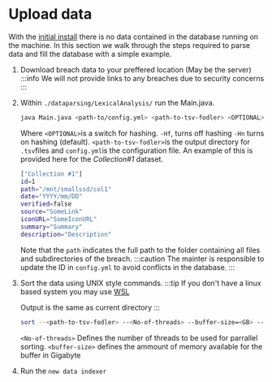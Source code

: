 # Upload data

With the [initial install](./intro#-installation) there is no data contained in the database running on the machine.
In this section we walk through the steps required to parse data and fill the database with a simple example.

1.  Download breach data to your preffered location (May be the server)
    :::info
    We will not provide links to any breaches due to security concerns
    :::
2.  Within `./dataparsing/LexicalAnalysis/` run the Main.java.
    ```bash
    java Main.java <path-to/config.yml> <path-to-tsv-fodler> <OPTIONAL>
    ```
    Where `<OPTIONAL>`is a switch for hashing. `-Hf`, turns off hashing `-Hn` turns on hashing (default).
    `<path-to-tsv-fodler>`is the output directory for `.tsv`files
    and `config.yml`is the configuration file.
    An example of this is provided here for the _Collection#1_ dataset.
    ```bash
    ["Collection #1"]
    id=1
    path="/mnt/smallssd/col1"
    date="YYYY/mm/DD"
    verified=false
    source="SomeLink"
    iconURL="SomeIconURL"
    summary="Summary"
    description="Description"
    ```
    Note that the `path` indicates the full path to the folder containing all files and subdirectories of the breach.
    :::caution
    The mainter is responsible to update the ID in `config.yml` to avoid conflicts in the database.
    :::
3.  Sort the data using UNIX style commands.
    :::tip
    If you don't have a linux based system you may use [WSL](https://learn.microsoft.com/en-us/windows/wsl/install)

    Output is the same as current directory
    :::

    ```bash
    sort --<path-to-tsv-fodler> --<No-of-threads> --buffer-size=<GB> -- u -o
    ```

    `<No-of-threads>` Defines the number of threads to be used for parrallel sorting.
    `<buffer-size>` defines the ammount of memory available for the buffer in Gigabyte

4.  Run the `new data indexer`
